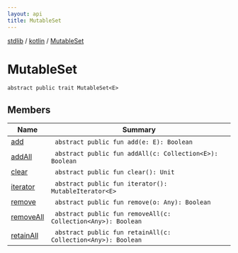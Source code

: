 ```yaml
---
layout: api
title: MutableSet
---
```

[stdlib](../../index.html) / [kotlin](../index.html) / [MutableSet](index.html)

# MutableSet

```
abstract public trait MutableSet<E> 
```
## Members
| Name | Summary |
|------|---------|
|[add](add.html)|&nbsp;&nbsp;`abstract public fun add(e: E): Boolean`<br>|
|[addAll](addAll.html)|&nbsp;&nbsp;`abstract public fun addAll(c: Collection<E>): Boolean`<br>|
|[clear](clear.html)|&nbsp;&nbsp;`abstract public fun clear(): Unit`<br>|
|[iterator](iterator.html)|&nbsp;&nbsp;`abstract public fun iterator(): MutableIterator<E>`<br>|
|[remove](remove.html)|&nbsp;&nbsp;`abstract public fun remove(o: Any): Boolean`<br>|
|[removeAll](removeAll.html)|&nbsp;&nbsp;`abstract public fun removeAll(c: Collection<Any>): Boolean`<br>|
|[retainAll](retainAll.html)|&nbsp;&nbsp;`abstract public fun retainAll(c: Collection<Any>): Boolean`<br>|
